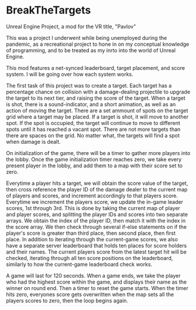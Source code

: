 # BreakTheTargets
Unreal Engine Project, a mod for the VR title, "Pavlov"

This was a project I underwent while being unemployed during the pandemic, as a recreational project to hone in on my conceptual knowledge of programming, and to be treated as my inrto into the world of Unreal Engine.

This mod features a net-synced leaderboard, target placement, and score system. I will be going over how each system works.

The first task of this project was to create a target. Each target has a percentage chance on collision with a damage-dealing projectile to upgrade the target to its next tier, and raising the score of the target.
When a target is shot, there is a sound-indicator, and a short animation, as well as an action of moving the target.
There are a set ammount of spots on the target grid where a target may be placed. If a target is shot, it will move to another spot. If the spot is occupied, the target will continue to move to different spots until it has reached a vacant spot.
There are not more targets than there are spaces on the grid. No matter what, the targets will find a spot when damage is dealt.

On initialization of the game, there will be a timer to gather more players into the lobby. Once the game initialization timer reaches zero, we take every present player in the lobby, and add them to a map with their score set to zero.

Everytime a player hits a target, we will obtain the score value of the target, then cross reference the player ID of the damage dealer to the current map of players and scores, and increment accordingly to that players score.
Everytime we increment the players score, we update the in-game leader scores, 1st through 3rd. 
This is done by taking the current map of player and player scores, and splitting the player IDs and scores into two separate arrays. We obtain the index of the player ID, then match it with the index in the score array.
We then check through several if-else statements on if the player's score is greater than third place, then second place, then first place.
In addition to iterating through the current-game scores, we also have a separate server leaderboard that holds ten places for score holders and their names. The current players score from the latest target hit will be checked, iterating through all ten score positions on the leaderboard, similarly to how the current-game leaderboard check works.

A game will last for 120 seconds. When a game ends, we take the player who had the highest score within the game, and displays their name as the winner on round end. Then a timer to reset the game starts. When the timer hits zero, everyones score gets overwritten when the map sets all the players scores to zero, then the loop begins again.

